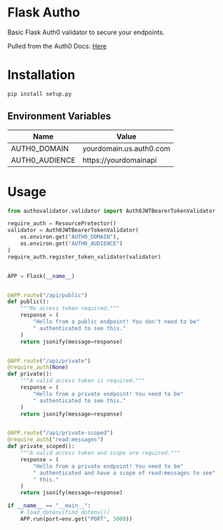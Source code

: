 # Flask Autho

Basic Flask Auth0 validator to secure your endpoints.

Pulled from the Auth0 Docs: [Here](https://auth0.com/docs/quickstart/backend/python/interactive)


# Installation

```bash
pip install setup.py
```

## Environment Variables

| Name           | Value                   |
| -------------- | ----------------------- |
| AUTH0_DOMAIN   | yourdomain.us.auth0.com |
| AUTH0_AUDIENCE | https://yourdomainapi   |

# Usage

```python
from authovalidator.validator import Auth0JWTBearerTokenValidator

require_auth = ResourceProtector()
validator = Auth0JWTBearerTokenValidator(
    os.environ.get("AUTH0_DOMAIN"),
    os.environ.get("AUTH0_AUDIENCE")
)
require_auth.register_token_validator(validator)


APP = Flask(__name__)


@APP.route("/api/public")
def public():
    """No access token required."""
    response = (
        "Hello from a public endpoint! You don't need to be"
        " authenticated to see this."
    )
    return jsonify(message=response)


@APP.route("/api/private")
@require_auth(None)
def private():
    """A valid access token is required."""
    response = (
        "Hello from a private endpoint! You need to be"
        " authenticated to see this."
    )
    return jsonify(message=response)


@APP.route("/api/private-scoped")
@require_auth("read:messages")
def private_scoped():
    """A valid access token and scope are required."""
    response = (
        "Hello from a private endpoint! You need to be"
        " authenticated and have a scope of read:messages to see"
        " this."
    )
    return jsonify(message=response)

if __name__ == "__main__":
    # load_dotenv(find_dotenv())
    APP.run(port=env.get("PORT", 3000))



```
